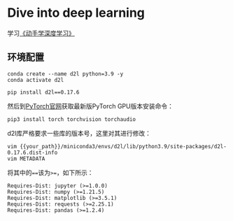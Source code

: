 
# Dive into deep learning

学习[《动手学深度学习》](https://zh-v2.d2l.ai/index.html)

## 环境配置

```shell
conda create --name d2l python=3.9 -y
conda activate d2l

pip install d2l==0.17.6
```

然后到[PyTorch官网](https://pytorch.org/)获取最新版PyTorch GPU版本安装命令：

```shell
pip3 install torch torchvision torchaudio
```


d2l库严格要求一些库的版本号，这里对其进行修改：

```shell
vim {{your_path}}/miniconda3/envs/d2l/lib/python3.9/site-packages/d2l-0.17.6.dist-info
vim METADATA
```

将其中的`==`该为`>=`，如下所示：

```
Requires-Dist: jupyter (>=1.0.0)
Requires-Dist: numpy (>=1.21.5)
Requires-Dist: matplotlib (>=3.5.1)
Requires-Dist: requests (>=2.25.1)
Requires-Dist: pandas (>=1.2.4)
```
